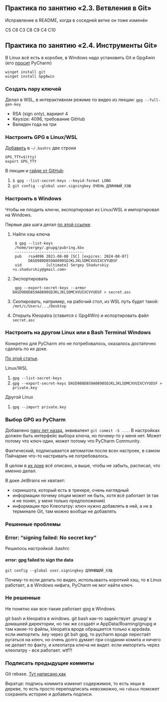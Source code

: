 ## Практика по занятию «2.3. Ветвления в Git»

Исправление в README, когда в соседней ветке он тоже изменён

C5
C6
C3
C8
C9
C4
C10

## Практика по занятию «2.4. Инструменты Git»

В Linux всё есть в коробке, в Windows надо установить Git и Gpg4win (его [просит](https://www.jetbrains.com/help/pycharm/set-up-gpg-commit-signing.html) PyCharm)

```
winget install git
winget install Gpg4win
``` 

### Создать пару ключей

Делал в WSL, в интерактивном режиме по видео из лекции: `gpg --full-gen-key`

* RSA (sign only), вариант 4
* Keysize: 4096, требование GitHub
* Валиден года на три

### Настроить GPG в Linux/WSL

[Добавить](https://stackoverflow.com/questions/63793836/unable-to-commit-to-git-with-the-gpg-key-error) в `~/.bashrc` две строки
```
GPG_TTY=$(tty)
export GPG_TTY
```

В лекции и [гайде от GitHub](https://docs.github.com/en/enterprise/2.14/user/articles/generating-a-new-gpg-key):
1. `$ gpg --list-secret-keys --keyid-format LONG`
1. `git config --global user.signingkey ОЧЕНЬ_ДЛИННЫЙ_ХЭШ`

### Настроить в Windows

Чтобы не плодить ключи, экспортировал из Linux/WSL и импортировал на Windows. 

Первые два шага делал [по этой ссылке](https://stackoverflow.com/questions/5587513/how-to-export-private-secret-asc-key-to-decrypt-gpg-files).

1. Найти хэш ключа
   
        $ gpg --list-keys
        /home/sergey/.gnupg/pubring.kbx
        -------------------------------
        pub   rsa4096 2021-08-08 [SC] [expires: 2024-08-07]
              DASD980D8S9A0890SDJKLJKLSDMCXVUIXCVYUDSF
        uid           [ultimate] Sergey Shadurskiy <s.shadurskiy@gmail.com>

1. Экспортировать
   
        gpg --export-secret-keys --armor DASD980D8S9A0890SDJKLJKLSDMCXVUIXCVYUDSF > secret.asc

1. Скопировать, например, на рабочий стол, из WSL путь будет такой: `/mnt/c/Users/.../Desktop`

1. Открыть Kleopatra (ставится с Gpg4Win) и испортировать файл `secret.asc`

### Настроить на другом Linux или в Bash Terminal Windows

Конкретно для PyCharm это не потребовалось, оказалось достаточно сделать по их доке.

[По этой статье](https://makandracards.com/makandra-orga/37763-gpg-extract-private-key-and-import-on-different-machine).

Linux/WSL
1. `gpg --list-secret-keys`
1. `gpg --export-secret-keys DASD980D8S9A0890SDJKLJKLSDMCXVUIXCVYUDSF > private.key`

Другой Linux
1. `gpg --import private.key`

### Выбор GPG из PyCharm

Добавлено [пару лет назад](https://youtrack.jetbrains.com/issue/IDEA-110261), эквивалент `git commit -S ...`. В настройках должен быть интерфейс выбора ключа, но почему-то у меня нет. Может потому что ключ один, может потому что PyCharm Community.

Фактический, подписывается автоматом после всех настроек, в самом Пайчарме что-то настривать не потребовалось.

В целом в [их доке](https://www.jetbrains.com/help/pycharm/set-up-gpg-commit-signing.html) всё описано, а выше, чтобы не забыть, расписал, что именно делал. 

В доке JetBrains не хватает: 
* скриншота, который есть в трекере, очень наглядный 
* информации почему опции может не быть, хотя всё работает (я так и не понял, у меня только предположения) 
* информации про Клеопатру: ключ нужно добавлять в ней, а не в терминале Git, там можно вообще не добавлять

### Решенные проблемы

### Error: “signing failed: No secret key”

Решилось настройкой .bashrc

#### error: gpg failed to sign the data

`git config --global user.signingkey ДЛИНЮЩИЙ_ХЭЩ`

Почему-то если делать по видео, использваоть короткий хэш, то в Linux работает, а в Windows нифига, PyCharm не мог найти ключ.

### Не решенные

Не понятно как все-такие работает gpg в Windows. 

git bash и kleopatra в windows. git bash как-то задействует  .gnupg/ в домашней директории, но так же создаёт и AppData/Roaming/gnupg и там какие-то файлы, kleopatra вроде обращается только к appdada. если импортить .key через git bsh gpg, то pycharm вроде перестаёт ругаться на ключ, но очень долго думает при создании комита и ничего не делает по факту, и клеопатра ключа не видет. если импортить через клеопатру - все работает. wtf?!

### Подписать предыдущие коммиты

Git rebase. [Тут написано как](https://superuser.com/questions/397149/can-you-gpg-sign-old-commits)

Вкратце: подпись коммита изменит содержимое, то есть хеши в дереве, то есть просто переподписать невозможно, но `rebase` поможет сохранить историю и добавить подписи.